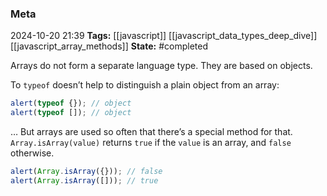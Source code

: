 ### Meta
2024-10-20 21:39
**Tags:** [[javascript]] [[javascript_data_types_deep_dive]] [[javascript_array_methods]]
**State:** #completed 

Arrays do not form a separate language type. They are based on objects.

To `typeof` doesn’t help to distinguish a plain object from an array:

```JavaScript title:app.js
alert(typeof {}); // object
alert(typeof []); // object
```

… But arrays are used so often that there’s a special method for that. `Array.isArray(value)` returns `true` if the `value` is an array, and `false` otherwise.

```JavaScript title:app.js
alert(Array.isArray({})); // false
alert(Array.isArray([])); // true
```